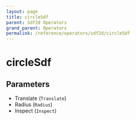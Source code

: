 ```yaml
---
layout: page
title: circleSdf
parent: Sdf2d Operators
grand_parent: Operators
permalink: /reference/operators/sdf2d/circleSdf
---
```


# circleSdf

## Parameters

* Translate (`Translate`)
* Radius (`Radius`)
* Inspect (`Inspect`)
